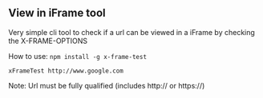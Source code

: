 ## View in iFrame tool

Very simple cli tool to check if a url can be viewed in a iFrame by checking the X-FRAME-OPTIONS

How to use:
```npm install -g x-frame-test```

```xFrameTest http://www.google.com```

Note: Url must be fully qualified (includes http:// or https://)
